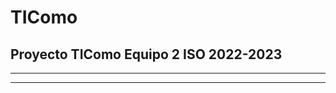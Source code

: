 # TIComo
Proyecto TIComo Equipo 2 ISO 2022-2023
-------
-------------------------------------------------------------------------------------------------------------------------------------------
-------------------------------------------------------------------------------------------------------------------------------------------
